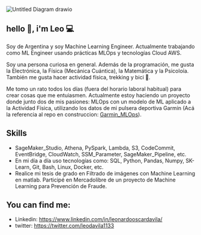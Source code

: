 ![Untitled Diagram drawio](https://user-images.githubusercontent.com/42939877/173469177-f0e9421e-804d-4688-9dc7-e4c905212442.png)




## hello 👋, i'm Leo 💻
Soy de Argentina y soy Machine Learning Engineer. Actualmente trabajando como ML Engineer usando prácticas MLOps y tecnologías Cloud AWS. 
 
Soy una persona curiosa en general. Además de la programación, me gusta la Electrónica, la Física (Mecánica Cuántica), la Matemática y la Psicoloía. También me gusta hacer actividad física, trekking y bici 🚴. 

Me tomo un rato todos los días (fuera del horario laboral habitual) para crear cosas que me entuiasmen. Actualmente estoy haciendo un proyecto donde junto dos de mis pasiones: MLOps con un modelo de ML aplicado a la Actividad Física, utilizando los datos de mi pulsera deportiva Garmin (Acá la referencia al repo en construccion: [Garmin_MLOps](https://github.com/Leonardo1133/Garmin_MLOps)).  

## Skills
- SageMaker_Studio, Athena, PySpark, Lambda, S3, CodeCommit, EventBridge, CloudWatch, SSM_Parameter, SageMaker_Pipeline, etc.
- En mi día a día uso tecnologías como: SQL, Python, Pandas, Numpy, SK-Learn, Git, Bash, Linux, Docker, etc.
- Realice mi tesis de grado en Filtrado de imágenes con Machine Learning en matlab. Participé en Mercadolibre de un proyecto de Machine Learning para Prevención de Fraude.

## You can find me:
- Linkedin: https://www.linkedin.com/in/leonardooscardavila/
- twitter: https://twitter.com/leodavila1133









<!--
**Leonardo1133/Leonardo1133** is a ✨ _special_ ✨ repository because its `README.md` (this file) appears on your GitHub profile.

Here are some ideas to get you started:

- 🔭 I’m currently working on ...
- 🌱 I’m currently learning ...
- 👯 I’m looking to collaborate on ...
- 🤔 I’m looking for help with ...
- 💬 Ask me about ...
- 📫 How to reach me: ...
- 😄 Pronouns: ...
- ⚡ Fun fact: ...
-->
